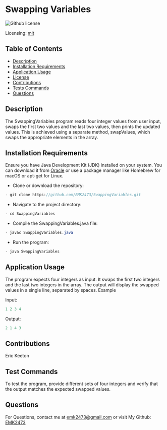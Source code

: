 # Swapping Variables
![Github license](https://img.shields.io/badge/mit-blue.svg)
 
 Licensing: [mit](https://choosealicense.com/licenses/mit/)

## Table of Contents
- [Description](#description)
- [Installation Requirements](#installation-requirements)
- [Application Usage](#application-usage)
- [License](#licensing-information)
- [Contributions](#contributions)
- [Tests Commands](#tests-commands)
- [Questions](#questions)
## Description
The SwappingVariables program reads four integer values from user input, swaps the first two values and the last two values, then prints the updated values. This is achieved using a separate method, swapValues, which swaps the appropriate elements in the array.

## Installation Requirements
Ensure you have Java Development Kit (JDK) installed on your system. You can download it from [Oracle](https://www.oracle.com/java/technologies/downloads/) or use a package manager like Homebrew for macOS or apt-get for Linux. 

- Clone or download the repository: 
```Java 
- git clone https://github.com/EMK2473/SwappingVariables.git 
```

- Navigate to the project directory: 
```Java
- cd SwappingVariables 
```
- Compile the SwappingVariables.java file: 
```Java
- javac SwappingVariables.java 
```
- Run the program: 
```Java
- java SwappingVariables
```

## Application Usage
The program expects four integers as input. It swaps the first two integers and the last two integers in the array. The output will display the swapped values in a single line, separated by spaces. Example 

Input:
```Java
1 2 3 4 
```
Output:
```Java
2 1 4 3
```

## Contributions
Eric Keeton

## Test Commands
To test the program, provide different sets of four integers and verify that the output matches the expected swapped values.

## Questions
For Questions, contact me at emk2473@gmail.com or visit My Github: [EMK2473](https://github.com/EMK2473)